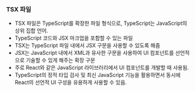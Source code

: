### TSX 파일
- TSX 파일은 TypeScript를 확장한 파일 형식으로, TypeScript는 JavaScript의 상위 집합 언어. 
- TypeScript 코드와 JSX 마크업을 포함할 수 있는 파일
- TSX는 TypeScript 파일 내에서 JSX 구문을 사용할 수 있도록 해줌
- JSX는 JavaScript 내에서 XML과 유사한 구문을 사용하여 UI 컴포넌트를 선언적으로 기술할 수 있게 해주는 확장 구문
- 주로 React와 같은 JavaScript 라이브러리에서 UI 컴포넌트를 개발할 때 사용됨.
- TypeScript의 정적 타입 검사 및 최신 JavaScript 기능을 활용하면서 동시에 React의 선언적 UI 구성을 유용하게 사용할 수 있음.